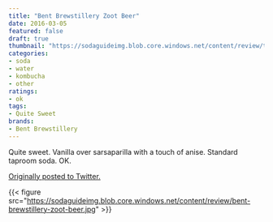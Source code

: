 ```yaml
---
title: "Bent Brewstillery Zoot Beer"
date: 2016-03-05
featured: false
draft: true
thumbnail: "https://sodaguideimg.blob.core.windows.net/content/review/thumbs/bent-brewstillery-zoot-beer.jpg"
categories:
- soda
- water
- kombucha
- other
ratings:
- ok
tags:
- Quite Sweet
brands:
- Bent Brewstillery
---
```


Quite sweet. Vanilla over sarsaparilla with a touch of anise. Standard taproom soda. OK.

[Originally posted to Twitter.](https://twitter.com/Cavorter/status/706298474749243392)

{{< figure src="https://sodaguideimg.blob.core.windows.net/content/review/bent-brewstillery-zoot-beer.jpg" >}}

